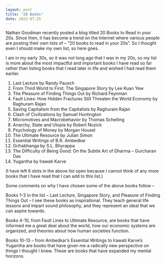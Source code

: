 ```yaml
---
layout: post
title: "20 Books"
date: 2022-07-25
---
```


Nathan Goodman recently posted a blog titled 20 Books to Read in your 20s. Since then, it has become a trend on the Internet where various people are posting their own lists of – “20 books to read in your 20s”. So I thought even I should make my own list, so here goes.

I am in my early 30s, so it was not long ago that I was in my 20s, so my list is more about the most impactful and important books I have read so far rather than listing books that I read later in life and wished I had read them earlier.

1. Last Lecture by Randy Pausch
2. From Third World to First: The Singapore Story by Lee Kuan Yew
3. The Pleasure of Finding Things Out by Richard Feynman
4. Fault Lines: How Hidden Fractures Still Threaten the World Economy by Raghuram Rajan
5. Saving Capitalism from the Capitalists by Raghuram Rajan
6. Clash of Civilizations by Samuel Huntington
7. Micromotives and Macrobehavior by Thomas Schelling
8. Anarchy, State and Utopia by Robert Nozick
9. Psychology of Money by Morgan Housel
10. The Ultimate Resource by Julian Simon
11. Essential Writings of B.R. Ambedkar
12. Grihabhanga by S.L. Bhyrappa
13. The Difficulty of Being Good: On the Subtle Art of Dharma – Gurcharan Das
14. Yugantha by Irawati Karve

(I have left 6 slots in the above list open because I cannot think of any more books that I have read that I can add to this list.)

Some comments on why I have chosen some of the above books follow –

Books 1-3 in the list – Last Lecture, Singapore Story, and Pleasure of Finding Things Out – I see these books as inspirational. They teach general life lessons and impart sound philosophy, and they represent an ideal that we can aspire towards.

Books 4-10, from Fault Lines to Ultimate Resource, are books that have informed me a great deal about the world, how our economic systems are organized, and theories about how human societies function.

Books 10-13 – from Ambedkar’s Essential Writings to Irawati Karve’s Yugantha are books that have given me a radically new perspective on things I thought I knew. These are books that have expanded my mental horizons.